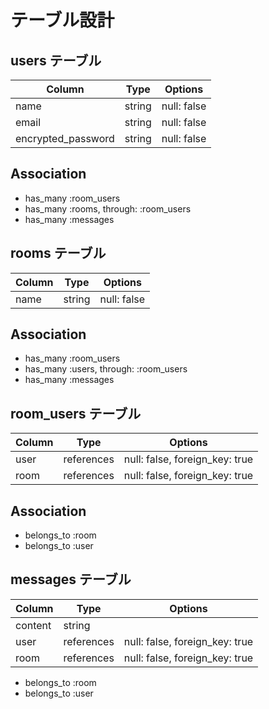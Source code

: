 # テーブル設計

## users テーブル

| Column             | Type   | Options     |
|------------------- | ------ | ----------- |
| name               | string | null: false |
| email              | string | null: false |
| encrypted_password | string | null: false |

## Association

- has_many :room_users
- has_many :rooms, through: :room_users
- has_many :messages

## rooms テーブル

| Column             | Type   | Options     |
|------------------- | ------ | ----------- |
| name               | string | null: false |

## Association

- has_many :room_users
- has_many :users, through: :room_users
- has_many :messages

## room_users テーブル

| Column             | Type       | Options                        |
|------------------- | ---------- | ------------------------------ |
| user               | references | null: false, foreign_key: true |
| room               | references | null: false, foreign_key: true |

## Association

- belongs_to :room
- belongs_to :user

## messages テーブル

| Column             | Type       | Options                        |
|------------------- | ---------- | ------------------------------ |
| content            | string     |                                |
| user               | references | null: false, foreign_key: true |
| room               | references | null: false, foreign_key: true |

- belongs_to :room
- belongs_to :user